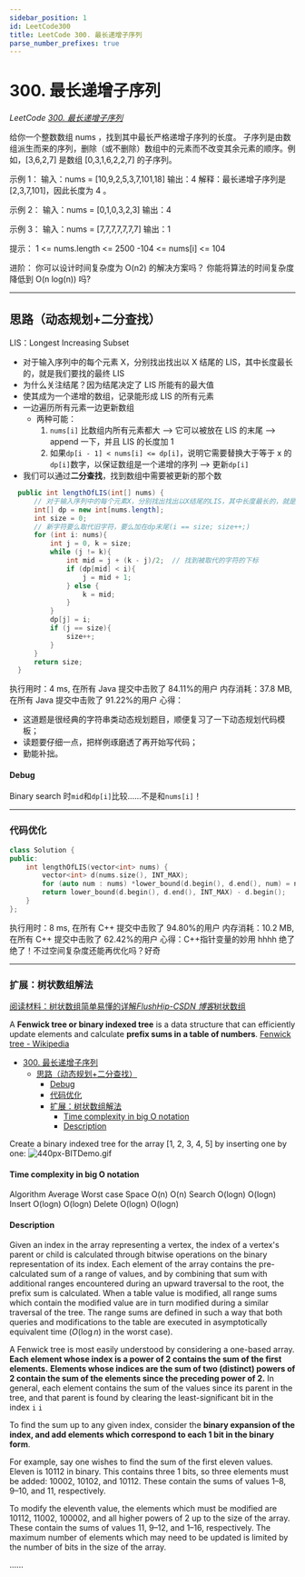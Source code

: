 ```yaml
---
sidebar_position: 1
id: LeetCode300
title: LeetCode 300. 最长递增子序列
parse_number_prefixes: true
---
```


# 300. 最长递增子序列

_LeetCode [300. 最长递增子序列](https://leetcode-cn.com/problems/longest-increasing-subsequence/)_

给你一个整数数组 nums ，找到其中最长严格递增子序列的长度。
子序列是由数组派生而来的序列，删除（或不删除）数组中的元素而不改变其余元素的顺序。例如，[3,6,2,7] 是数组 [0,3,1,6,2,2,7] 的子序列。

示例 1：
输入：nums = [10,9,2,5,3,7,101,18]
输出：4
解释：最长递增子序列是 [2,3,7,101]，因此长度为 4 。

示例 2：
输入：nums = [0,1,0,3,2,3]
输出：4

示例 3：
输入：nums = [7,7,7,7,7,7,7]
输出：1

提示：
1 <= nums.length <= 2500
-104 <= nums[i] <= 104

进阶：
你可以设计时间复杂度为 O(n2) 的解决方案吗？
你能将算法的时间复杂度降低到 O(n log(n)) 吗?

---

## 思路（动态规划+二分查找）

LIS：Longest Increasing Subset

- 对于输入序列中的每个元素 X，分别找出找出以 X 结尾的 LIS，其中长度最长的，就是我们要找的最终 LIS
- 为什么关注结尾？因为结尾决定了 LIS 所能有的最大值
- 使其成为一个递增的数组，记录能形成 LIS 的所有元素
- 一边遍历所有元素一边更新数组
  - 两种可能：
    1. `nums[i]` 比数组内所有元素都大 --> 它可以被放在 LIS 的末尾 --> append 一下，并且 LIS 的长度加 1
    2. 如果`dp[i - 1] < nums[i] <= dp[i]`，说明它需要替换大于等于 x 的`dp[i]`数字，以保证数组是一个递增的序列 --> 更新`dp[i]`
- 我们可以通过**二分查找**，找到数组中需要被更新的那个数

```java
  public int lengthOfLIS(int[] nums) {
      // 对于输入序列中的每个元素X，分别找出找出以X结尾的LIS，其中长度最长的，就是我们要找的最终LIS
      int[] dp = new int[nums.length];
      int size = 0;
      // 新字符要么取代旧字符，要么加在dp末尾(i == size; size++;)
      for (int i: nums){
          int j = 0, k = size;
          while (j != k){
              int mid = j + (k - j)/2;  // 找到被取代的字符的下标
              if (dp[mid] < i){
                  j = mid + 1;
              } else {
                  k = mid;
              }
          }
          dp[j] = i;
          if (j == size){
              size++;
          }
      }
      return size;
  }
```

执行用时：4 ms, 在所有 Java 提交中击败了 84.11%的用户
内存消耗：37.8 MB, 在所有 Java 提交中击败了 91.22%的用户
心得：

- 这道题是很经典的字符串类动态规划题目，顺便复习了一下动态规划代码模板；
- 读题要仔细一点，把样例琢磨透了再开始写代码；
- 勤能补拙。

#### Debug

Binary search 时`mid`和`dp[i]`比较......不是和`nums[i]`！

---

### 代码优化

```cpp
class Solution {
public:
    int lengthOfLIS(vector<int> nums) {
        vector<int> d(nums.size(), INT_MAX);
        for (auto num : nums) *lower_bound(d.begin(), d.end(), num) = num;
        return lower_bound(d.begin(), d.end(), INT_MAX) - d.begin();
    }
};
```

执行用时：8 ms, 在所有 C++ 提交中击败了 94.80%的用户
内存消耗：10.2 MB, 在所有 C++ 提交中击败了 62.42%的用户
心得：C++指针变量的妙用 hhhh 绝了绝了！不过空间复杂度还能再优化吗？好奇

---

### 扩展：树状数组解法

[阅读材料：树状数组简单易懂的详解*FlushHip-CSDN 博客*树状数组](https://blog.csdn.net/FlushHip/article/details/79165701)

A **Fenwick tree or binary indexed tree** is a data structure that can efficiently update elements and calculate **prefix sums in a table of numbers**. [Fenwick tree - Wikipedia](https://en.wikipedia.org/wiki/Fenwick_tree)

- [300. 最长递增子序列](#300-最长递增子序列)
  - [思路（动态规划+二分查找）](#思路动态规划二分查找)
      - [Debug](#debug)
    - [代码优化](#代码优化)
    - [扩展：树状数组解法](#扩展树状数组解法)
      - [Time complexity in big O notation](#time-complexity-in-big-o-notation)
      - [Description](#description)

Create a binary indexed tree for the array [1, 2, 3, 4, 5] by inserting one by one:
![440px-BITDemo.gif](https://upload.wikimedia.org/wikipedia/commons/thumb/d/dc/BITDemo.gif/440px-BITDemo.gif)

#### Time complexity in big O notation

Algorithm Average Worst case
Space O(n) O(n)
Search O(logn) O(logn)
Insert O(logn) O(logn)
Delete O(logn) O(logn)

#### Description

Given an index in the array representing a vertex, the index of a vertex's parent or child is calculated through bitwise operations on the binary representation of its index. Each element of the array contains the pre-calculated sum of a range of values, and by combining that sum with additional ranges encountered during an upward traversal to the root, the prefix sum is calculated. When a table value is modified, all range sums which contain the modified value are in turn modified during a similar traversal of the tree. The range sums are defined in such a way that both queries and modifications to the table are executed in asymptotically equivalent time (${\displaystyle O(\log n)}$ in the worst case).

A Fenwick tree is most easily understood by considering a one-based array. **Each element whose index is a power of 2 contains the sum of the first elements.** **Elements whose indices are the sum of two (distinct) powers of 2 contain the sum of the elements since the preceding power of 2.** In general, each element contains the sum of the values since its parent in the tree, and that parent is found by clearing the least-significant bit in the index `i` `i`

To find the sum up to any given index, consider the **binary expansion of the index, and add elements which correspond to each 1 bit in the binary form**.

For example, say one wishes to find the sum of the first eleven values. Eleven is 10112 in binary. This contains three 1 bits, so three elements must be added: 10002, 10102, and 10112. These contain the sums of values 1–8, 9–10, and 11, respectively.

To modify the eleventh value, the elements which must be modified are 10112, 11002, 100002, and all higher powers of 2 up to the size of the array. These contain the sums of values 11, 9–12, and 1–16, respectively. The maximum number of elements which may need to be updated is limited by the number of bits in the size of the array.

......
